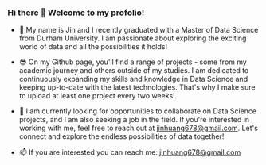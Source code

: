 ### Hi there 👋 Welcome to my profolio!

- 🔭 My name is Jin and I recently graduated with a Master of Data Science from Durham University. I am passionate about exploring the exciting world of data and all the possibilities it holds!

- 😎 On my Github page, you'll find a range of projects - some from my academic journey and others outside of my studies. I am dedicated to continuously expanding my skills and knowledge in Data Science and keeping up-to-date with the latest technologies. That's why I make sure to upload at least one project every two weeks! 

- 🌱 I am currently looking for opportunities to collaborate on Data Science projects, and I am also seeking a job in the field. If you're interested in working with me, feel free to reach out at jinhuang678@gmail.com. Let's connect and explore the endless possibilities of data together!

- 📫 If you are interested you can reach me: jinhuang678@gmail.com


<!--
**jzdmx/jzdmx** is a ✨ _special_ ✨ repository because its `README.md` (this file) appears on your GitHub profile.



